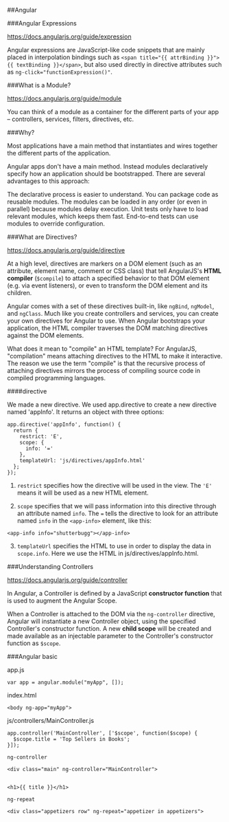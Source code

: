 ##Angular

###Angular Expressions

https://docs.angularjs.org/guide/expression

Angular expressions are JavaScript-like code snippets that are mainly placed in interpolation bindings such as `<span title="{{ attrBinding }}">{{ textBinding }}</span>`, but also used directly in directive attributes such as `ng-click="functionExpression()"`.


###What is a Module?

https://docs.angularjs.org/guide/module

You can think of a module as a container for the different parts of your app – controllers, services, filters, directives, etc.



###Why?

Most applications have a main method that instantiates and wires together the different parts of the application.

Angular apps don't have a main method. Instead modules declaratively specify how an application should be bootstrapped. There are several advantages to this approach:

The declarative process is easier to understand.
You can package code as reusable modules.
The modules can be loaded in any order (or even in parallel) because modules delay execution.
Unit tests only have to load relevant modules, which keeps them fast.
End-to-end tests can use modules to override configuration.



###What are Directives?

https://docs.angularjs.org/guide/directive

At a high level, directives are markers on a DOM element (such as an attribute, element name, comment or CSS class) that tell AngularJS's **HTML compiler** (`$compile`) to attach a specified behavior to that DOM element (e.g. via event listeners), or even to transform the DOM element and its children.

Angular comes with a set of these directives built-in, like `ngBind`, `ngModel`, and `ngClass`. Much like you create controllers and services, you can create your own directives for Angular to use. When Angular bootstraps your application, the HTML compiler traverses the DOM matching directives against the DOM elements.

What does it mean to "compile" an HTML template? For AngularJS, "compilation" means attaching directives to the HTML to make it interactive. The reason we use the term "compile" is that the recursive process of attaching directives mirrors the process of compiling source code in compiled programming languages.


####directive

We made a new directive. We used app.directive to create a new directive named 'appInfo'. It returns an object with three options:

    app.directive('appInfo', function() { 
      return { 
        restrict: 'E', 
        scope: { 
          info: '=' 
        }, 
        templateUrl: 'js/directives/appInfo.html' 
      }; 
    });


1.  `restrict` specifies how the directive will be used in the view. The `'E'` means it will be used as a new HTML element.

2.   `scope` specifies that we will pass information into this directive through an attribute named `info`. The `=` tells the directive to look for an attribute named `info` in the `<app-info>` element, like this:

    <app-info info="shutterbugg"></app-info>

3.   `templateUrl` specifies the HTML to use in order to display the data in `scope.info`. Here we use the HTML in js/directives/appInfo.html.


###Understanding Controllers

https://docs.angularjs.org/guide/controller

In Angular, a Controller is defined by a JavaScript **constructor function** that is used to augment the Angular Scope.

When a Controller is attached to the DOM via the `ng-controller` directive, Angular will instantiate a new Controller object, using the specified Controller's constructor function. A new **child scope** will be created and made available as an injectable parameter to the Controller's constructor function as `$scope`.



###Angular basic

app.js

    var app = angular.module("myApp", []);


index.html

    <body ng-app="myApp">


js/controllers/MainController.js

    app.controller('MainController', ['$scope', function($scope) { 
      $scope.title = 'Top Sellers in Books'; 
    }]);

`ng-controller`

    <div class="main" ng-controller="MainController">


    <h1>{{ title }}</h1>


`ng-repeat`

    <div class="appetizers row" ng-repeat="appetizer in appetizers">
